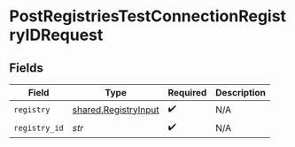 # PostRegistriesTestConnectionRegistryIDRequest


## Fields

| Field                                                        | Type                                                         | Required                                                     | Description                                                  |
| ------------------------------------------------------------ | ------------------------------------------------------------ | ------------------------------------------------------------ | ------------------------------------------------------------ |
| `registry`                                                   | [shared.RegistryInput](../../models/shared/registryinput.md) | :heavy_check_mark:                                           | N/A                                                          |
| `registry_id`                                                | *str*                                                        | :heavy_check_mark:                                           | N/A                                                          |